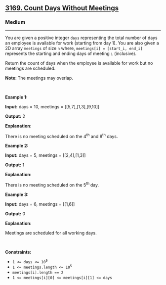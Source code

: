 <h2><a href="https://leetcode.com/problems/count-days-without-meetings/?envType=daily-question&envId=2025-03-24">3169. Count Days Without Meetings</a></h2><h3>Medium</h3><hr><p>You are given a positive integer <code>days</code> representing the total number of days an employee is available for work (starting from day 1). You are also given a 2D array <code>meetings</code> of size <code>n</code> where, <code>meetings[i] = [start_i, end_i]</code> represents the starting and ending days of meeting <code>i</code> (inclusive).</p>

<p>Return the count of days when the employee is available for work but no meetings are scheduled.</p>

<p><strong>Note: </strong>The meetings may overlap.</p>

<p>&nbsp;</p>
<p><strong class="example">Example 1:</strong></p>

<div class="example-block">
<p><strong>Input:</strong> <span class="example-io">days = 10, meetings = [[5,7],[1,3],[9,10]]</span></p>

<p><strong>Output:</strong> <span class="example-io">2</span></p>

<p><strong>Explanation:</strong></p>

<p>There is no meeting scheduled on the 4<sup>th</sup> and 8<sup>th</sup> days.</p>
</div>

<p><strong class="example">Example 2:</strong></p>

<div class="example-block">
<p><strong>Input:</strong> <span class="example-io">days = 5, meetings = [[2,4],[1,3]]</span></p>

<p><strong>Output:</strong> <span class="example-io">1</span></p>

<p><strong>Explanation:</strong></p>

<p>There is no meeting scheduled on the 5<sup>th </sup>day.</p>
</div>

<p><strong class="example">Example 3:</strong></p>

<div class="example-block">
<p><strong>Input:</strong> <span class="example-io">days = 6, meetings = [[1,6]]</span></p>

<p><strong>Output:</strong> 0</p>

<p><strong>Explanation:</strong></p>

<p>Meetings are scheduled for all working days.</p>
</div>

<p>&nbsp;</p>
<p><strong>Constraints:</strong></p>

<ul>
	<li><code>1 &lt;= days &lt;= 10<sup>9</sup></code></li>
	<li><code>1 &lt;= meetings.length &lt;= 10<sup>5</sup></code></li>
	<li><code>meetings[i].length == 2</code></li>
	<li><code><font face="monospace">1 &lt;= meetings[i][0] &lt;= meetings[i][1] &lt;= days</font></code></li>
</ul>
